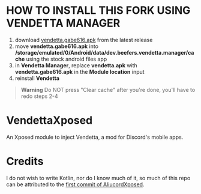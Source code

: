 # HOW TO INSTALL THIS FORK USING VENDETTA MANAGER

1. download [vendetta.gabe616.apk](https://github.com/Gabe616/VendettaMod-VendettaXposed/releases/download/8/vendetta.gabe616.apk) from the latest release
2. move **vendetta.gabe616.apk** into **/storage/emulated/0/Android/data/dev.beefers.vendetta.manager/cache** using the stock android files app
3. in **Vendetta Manager**, replace **vendetta.apk** with **vendetta.gabe616.apk** in the **Module location** input
4. reinstall **Vendetta**

> **Warning**
> Do NOT press "Clear cache" after you're done, you'll have to redo steps 2-4

# VendettaXposed

An Xposed module to inject Vendetta, a mod for Discord's mobile apps.

# Credits

I do not wish to write Kotlin, nor do I know much of it, so much of this repo can be attributed to the [first commit of AliucordXposed](https://github.com/Aliucord/AliucordXposed/commit/79ad1e224d598643057cd057c83fab851e89ac82).
